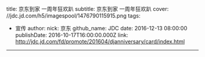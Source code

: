 title: 京东到家 一周年狂欢趴
subtitle: 京东到家 一周年狂欢趴
cover: //jdc.jd.com/h5/imagespool/1476790115915.png
tags:
  - 宣传
author:
  nick: 京东
  github_name: JDC
date: 2016-12-13 08:00:00
publishDate: 2016-10-17T16:00:00.000Z
link: http://jdc.jd.com/fd/promote/201604/djanniversary/card/index.html

---